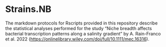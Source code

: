 # Strains.NB
The markdown protocols for Rscripts provided in this repository describe the statistical analyses performed for the study “Niche breadth affects bacterial transcription patterns along a salinity gradient” by A. Rain-Franco et al. 2022 (https://onlinelibrary.wiley.com/doi/full/10.1111/mec.16316).
